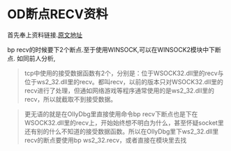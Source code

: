 # OD断点RECV资料

首先奉上资料链接.[原文地址](http://promiseforever.com/redirect?url=http://blog.csdn.net/liuhua1982/article/details/6319503&key=b5290b38f3d1a0eda060b90274d4d162 "OD断点RECV") 

bp recv的时候要下2个断点.至于使用WINSOCK,可以在WINSOCK2模块中下断点. 如同前人分析,

> tcp中使用的接受数据函数有2个，分别是：位于WSOCK32.dll里的recv与位于ws2_32.dll里的recv。都叫recv，以前的版本只对WSOCK32.dll里的recv进行了处理，但通如网络游戏等程序通常使用的是ws2_32.dll里的recv，所以就截取不到接受数据。

> 更无语的就是在OllyDbg里直接使用命令bp recv下断点也是下在WSOCK32.dll里的recv上，开始始终想不明白为什么，甚至怀疑socket里还有别的什么不知道的接受数据函数。所以在OllyDbg里下ws2_32.dll里recv的断点要使用bp ws2_32.recv，或者直接在模块里去找


